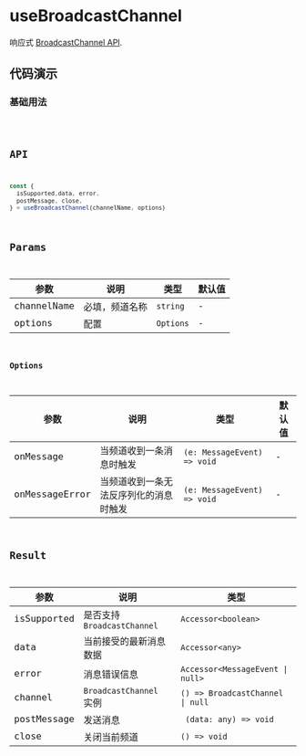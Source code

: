 # useBroadcastChannel

响应式 [BroadcastChannel API](https://developer.mozilla.org/en-US/docs/Web/API/BroadcastChannel).

## 代码演示

### 基础用法

<code src="./demo/demo1.tsx" />

## API

```typescript
const {
  isSupported,data, error,
  postMessage, close,
} = useBroadcastChannel(channelName, options)
```

## Params

| 参数        | 说明           | 类型      | 默认值 |
| ----------- | -------------- | --------- | ------ |
| channelName | 必填，频道名称 | `string`  | -      |
| options     | 配置           | `Options` | -      |

### Options

| 参数           | 说明                                   | 类型                        | 默认值 |
| -------------- | -------------------------------------- | --------------------------- | ------ |
| onMessage      | 当频道收到一条消息时触发               | `(e: MessageEvent) => void` | -      |
| onMessageError | 当频道收到一条无法反序列化的消息时触发 | `(e: MessageEvent) => void` | -      |

## Result

| 参数        | 说明                        | 类型                              |
| ----------- | --------------------------- | --------------------------------- |
| isSupported | 是否支持 `BroadcastChannel` | `Accessor<boolean>`               |
| data        | 当前接受的最新消息数据      | `Accessor<any>`                   |
| error       | 消息错误信息                | `Accessor<MessageEvent \| null>`  |
| channel     | `BroadcastChannel` 实例     | `() => BroadcastChannel \| null ` |
| postMessage | 发送消息                    | ` (data: any) => void`            |
| close       | 关闭当前频道                | `() => void`                      |
